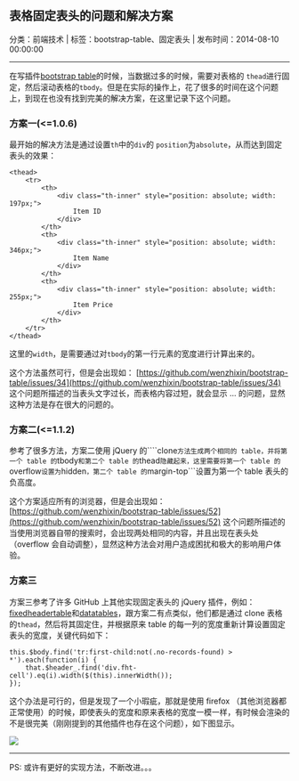 ## 表格固定表头的问题和解决方案

分类：前端技术 | 标签：bootstrap-table、固定表头 | 发布时间：2014-08-10 00:00:00
___

在写插件[bootstrap table](https://github.com/wenzhixin/bootstrap-table)的时候，当数据过多的时候，需要对表格的 ```thead```进行固定，然后滚动表格的```tbody```。但是在实际的操作上，花了很多的时间在这个问题上，到现在也没有找到完美的解决方案，在这里记录下这个问题。

### 方案一(<=1.0.6)

最开始的解决方法是通过设置```th```中的```div```的 ```position```为```absolute```，从而达到固定表头的效果：

```
<thead>
    <tr>
        <th>
            <div class="th-inner" style="position: absolute; width: 197px;">
                Item ID
            </div>
        </th>
        <th>
            <div class="th-inner" style="position: absolute; width: 346px;">
                Item Name
            </div>
        </th>
        <th>
            <div class="th-inner" style="position: absolute; width: 255px;">
                Item Price
            </div>
        </th>
    </tr>
</thead>
```

这里的```width```，是需要通过对```tbody```的第一行元素的宽度进行计算出来的。

这个方法虽然可行，但是会出现如：
[https://github.com/wenzhixin/bootstrap-table/issues/34](https://github.com/wenzhixin/bootstrap-table/issues/34) 这个问题所描述的当表头文字过长，而表格内容过短，就会显示 ... 的问题，显然这种方法是存在很大的问题的。

### 方案二(<=1.1.2)

参考了很多方法，方案二使用 jQuery 的````clone```方法生成两个相同的 table，并将第一个 table 的```tbody```和第二个 table 的```thead```隐藏起来，这里需要将第一个 table 的```overflow```设置为```hidden```，第二个 table 的```margin-top```设置为第一个 table 表头的负高度。

这个方案适应所有的浏览器，但是会出现如：
[https://github.com/wenzhixin/bootstrap-table/issues/52](https://github.com/wenzhixin/bootstrap-table/issues/52) 这个问题所描述的当使用浏览器自带的搜索时，会出现两处相同的内容，并且出现在表头处（overflow 会自动调整），显然这种方法会对用户造成困扰和极大的影响用户体验。

### 方案三

方案三参考了许多 GitHub 上其他实现固定表头的 jQuery 插件，例如：[fixedheadertable](http://www.fixedheadertable.com/)和[datatables](http://datatables.net/extensions/fixedheader/)，跟方案二有点类似，他们都是通过 clone 表格的```thead```，然后将其固定住，并根据原来 table 的每一列的宽度重新计算设置固定表头的宽度，关键代码如下：
```
this.$body.find('tr:first-child:not(.no-records-found) > *').each(function(i) {
    that.$header_.find('div.fht-cell').eq(i).width($(this).innerWidth());
});
```

这个办法是可行的，但是发现了一个小瑕疵，那就是使用 firefox （其他浏览器都正常使用）的时候，即使表头的宽度和原来表格的宽度一模一样，有时候会渲染的不是很完美（刚刚提到的其他插件也存在这个问题），如下图显示。

![](/posts/2014/08/10/1.png)

___

PS: 或许有更好的实现方法，不断改进。。。